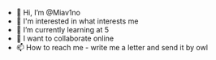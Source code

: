 - 👋 Hi, I’m @Miav1no
- 👀 I'm interested in what interests me
- 🌱 I’m currently learning at 5
- 💞️ I want to collaborate online
- 📫 How to reach me - write me a letter and send it by owl

<!---
Miav1no/Miav1no is a ✨ special ✨ repository because its `README.md` (this file) appears on your GitHub profile.
You can click the Preview link to take a look at your changes.
--->
